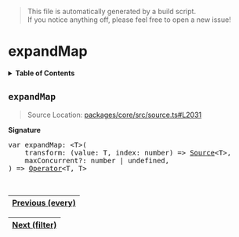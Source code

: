 > This file is automatically generated by a build script.<br>If you notice anything off, please feel free to open a new issue!

# expandMap

<details><summary><b>Table of Contents</b></summary><br>

1. [<code>expandMap</code>](#expandMap)</details>

## <a name="expandMap"></a><code>expandMap</code>

> Source Location: [packages\/core\/src\/source.ts#L2031](..\/..\/packages\/core\/src\/source.ts#L2031)

<b>Signature</b>

<pre>var expandMap: &lt;T&gt;(<br>    transform: (value: T, index: number) =&gt; <a href="../01-api-basics/03-Source.md#Source-Interface">Source</a>&lt;T&gt;,<br>    maxConcurrent?: number | undefined,<br>) =&gt; <a href="../01-api-basics/04-Operator.md#Operator">Operator</a>&lt;T, T&gt;</pre><br>

| [Previous \(every\)](019-every.md#readme) |
| --- |

<div align="right">

| [Next \(filter\)](021-filter.md#readme) |
| --- |
</div>
